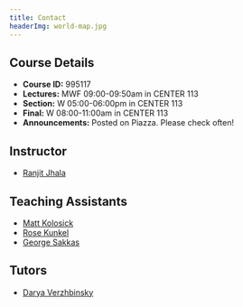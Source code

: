 ```yaml
---
title: Contact
headerImg: world-map.jpg
---
```


## Course Details

- **Course ID:**         995117
- **Lectures:**          MWF  09:00-09:50am in CENTER 113
- **Section:**           W    05:00-06:00pm in CENTER 113
- **Final:**             W    08:00-11:00am in CENTER 113
- **Announcements:**     Posted on Piazza. Please check often!

## Instructor

- [Ranjit Jhala](https://cseweb.ucsd.edu/~rjhala)

## Teaching Assistants

- [Matt Kolosick](https://kolosick.com/)
- [Rose Kunkel](https://github.com/rosekunkel)
- [George Sakkas](https://www.linkedin.com/in/gsakkas)

## Tutors

- [Darya Verzhbinsky](https://darya-ver.github.io/)